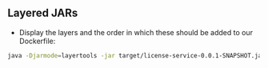 ## Layered JARs
* Display the layers and the order in which these should be
added to our Dockerfile:
```bash
java -Djarmode=layertools -jar target/license-service-0.0.1-SNAPSHOT.jar list
```
